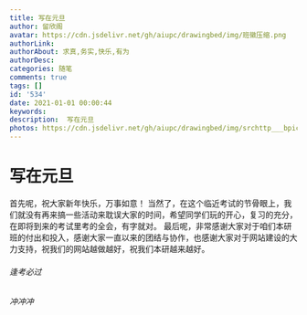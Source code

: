 ```yaml
---
title: 写在元旦
author: 留欣阁
avatar: https://cdn.jsdelivr.net/gh/aiupc/drawingbed/img/班徽压缩.png
authorLink: 
authorAbout: 求真,务实,快乐,有为
authorDesc: 
categories: 随笔
comments: true
tags: []
id: '534'
date: 2021-01-01 00:00:44
keywords:
description:  写在元旦
photos: https://cdn.jsdelivr.net/gh/aiupc/drawingbed/img/srchttp___bpic.588ku.com_element_origin_min_pic_16_06_28_22577283d90678c.jpgreferhttp___bpic.588ku.jpg
---
```


# 写在元旦

首先呢，祝大家新年快乐，万事如意！ 当然了，在这个临近考试的节骨眼上，我们就没有再来搞一些活动来耽误大家的时间，希望同学们玩的开心，复习的充分，在即将到来的考试里考的全会，有字就对。 最后呢，非常感谢大家对于咱们本研班的付出和投入，感谢大家一直以来的团结与协作，也感谢大家对于网站建设的大力支持，祝我们的网站越做越好，祝我们本研越来越好。

###### 逢考必过

###### 冲冲冲